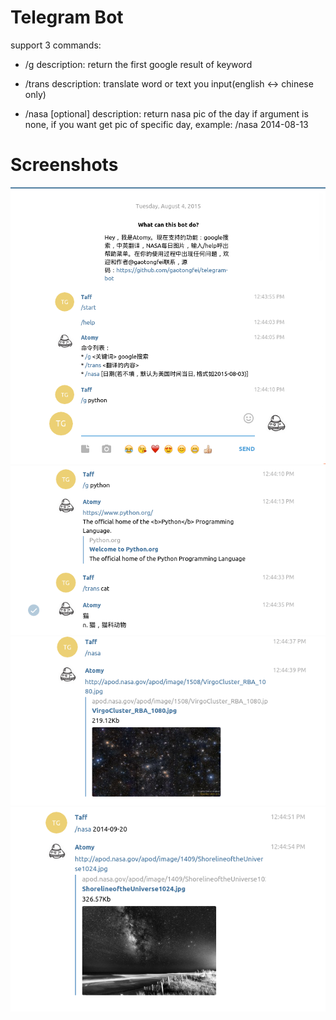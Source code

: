 # Telegram Bot

support 3 commands:

* /g <keyword>  description: return the first google result of keyword

* /trans <word or text> description: translate word or text you input(english <-> chinese only)

* /nasa [optional] description: return nasa pic of the day if argument is none,
                                if you want get pic of specific day, example: /nasa 2014-08-13


# Screenshots

![1](/screenshots/1.png)
![2](/screenshots/2.png)
![3](/screenshots/3.png)
![4](/screenshots/4.png)
